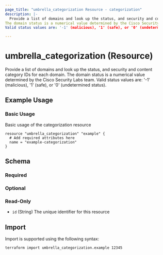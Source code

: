 ```yaml
---
page_title: "umbrella_categorization Resource - categorization"
description: |-
  Provide a list of domains and look up the status, and security and content category IDs for each domain.
The domain status is a numerical value determined by the Cisco Security Labs team.
Valid status values are: '-1' (malicious), '1' (safe), or '0' (undetermined status).

---
```


# umbrella_categorization (Resource)

Provide a list of domains and look up the status, and security and content category IDs for each domain.
The domain status is a numerical value determined by the Cisco Security Labs team.
Valid status values are: '-1' (malicious), '1' (safe), or '0' (undetermined status).


## Example Usage


### Basic Usage

Basic usage of the categorization resource

```hcl
resource "umbrella_categorization" "example" {
  # Add required attributes here
  name = "example-categorization"
}
```



## Schema

### Required



### Optional



### Read-Only

- `id` (String) The unique identifier for this resource



## Import

Import is supported using the following syntax:

```shell
terraform import umbrella_categorization.example 12345
```

